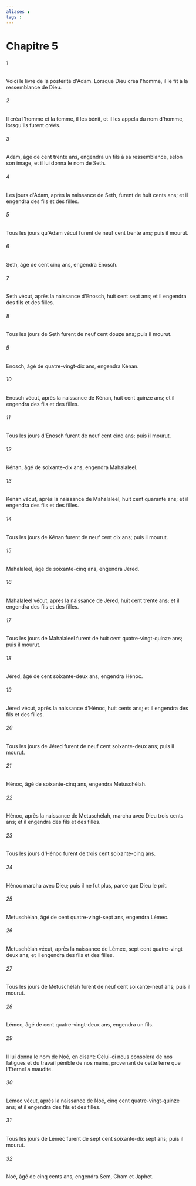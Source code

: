 ```yaml
---
aliases : 
tags : 
---
```


# Chapitre 5

###### 1
Voici le livre de la postérité d'Adam. Lorsque Dieu créa l'homme, il le fit à la ressemblance de Dieu.
###### 2
Il créa l'homme et la femme, il les bénit, et il les appela du nom d'homme, lorsqu'ils furent créés.
###### 3
Adam, âgé de cent trente ans, engendra un fils à sa ressemblance, selon son image, et il lui donna le nom de Seth.
###### 4
Les jours d'Adam, après la naissance de Seth, furent de huit cents ans; et il engendra des fils et des filles.
###### 5
Tous les jours qu'Adam vécut furent de neuf cent trente ans; puis il mourut.
###### 6
Seth, âgé de cent cinq ans, engendra Enosch.
###### 7
Seth vécut, après la naissance d'Enosch, huit cent sept ans; et il engendra des fils et des filles.
###### 8
Tous les jours de Seth furent de neuf cent douze ans; puis il mourut.
###### 9
Enosch, âgé de quatre-vingt-dix ans, engendra Kénan.
###### 10
Enosch vécut, après la naissance de Kénan, huit cent quinze ans; et il engendra des fils et des filles.
###### 11
Tous les jours d'Enosch furent de neuf cent cinq ans; puis il mourut.
###### 12
Kénan, âgé de soixante-dix ans, engendra Mahalaleel.
###### 13
Kénan vécut, après la naissance de Mahalaleel, huit cent quarante ans; et il engendra des fils et des filles.
###### 14
Tous les jours de Kénan furent de neuf cent dix ans; puis il mourut.
###### 15
Mahalaleel, âgé de soixante-cinq ans, engendra Jéred.
###### 16
Mahalaleel vécut, après la naissance de Jéred, huit cent trente ans; et il engendra des fils et des filles.
###### 17
Tous les jours de Mahalaleel furent de huit cent quatre-vingt-quinze ans; puis il mourut.
###### 18
Jéred, âgé de cent soixante-deux ans, engendra Hénoc.
###### 19
Jéred vécut, après la naissance d'Hénoc, huit cents ans; et il engendra des fils et des filles.
###### 20
Tous les jours de Jéred furent de neuf cent soixante-deux ans; puis il mourut.
###### 21
Hénoc, âgé de soixante-cinq ans, engendra Metuschélah.
###### 22
Hénoc, après la naissance de Metuschélah, marcha avec Dieu trois cents ans; et il engendra des fils et des filles.
###### 23
Tous les jours d'Hénoc furent de trois cent soixante-cinq ans.
###### 24
Hénoc marcha avec Dieu; puis il ne fut plus, parce que Dieu le prit.
###### 25
Metuschélah, âgé de cent quatre-vingt-sept ans, engendra Lémec.
###### 26
Metuschélah vécut, après la naissance de Lémec, sept cent quatre-vingt deux ans; et il engendra des fils et des filles.
###### 27
Tous les jours de Metuschélah furent de neuf cent soixante-neuf ans; puis il mourut.
###### 28
Lémec, âgé de cent quatre-vingt-deux ans, engendra un fils.
###### 29
Il lui donna le nom de Noé, en disant: Celui-ci nous consolera de nos fatigues et du travail pénible de nos mains, provenant de cette terre que l'Eternel a maudite.
###### 30
Lémec vécut, après la naissance de Noé, cinq cent quatre-vingt-quinze ans; et il engendra des fils et des filles.
###### 31
Tous les jours de Lémec furent de sept cent soixante-dix sept ans; puis il mourut.
###### 32
Noé, âgé de cinq cents ans, engendra Sem, Cham et Japhet.
